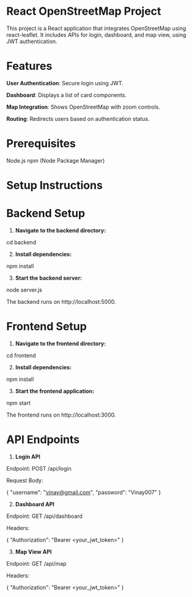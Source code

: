 # React OpenStreetMap Project

This project is a React application that integrates OpenStreetMap using react-leaflet. It includes APIs for login, dashboard, and map view, using JWT authentication.

# Features

**User Authentication**: Secure login using JWT.

**Dashboard**: Displays a list of card components.

**Map Integration**: Shows OpenStreetMap with zoom controls.

**Routing**: Redirects users based on authentication status.

# Prerequisites

Node.js
npm (Node Package Manager)

# Setup Instructions

# Backend Setup

1. **Navigate to the backend directory:**

cd backend

2. **Install dependencies:**

npm install

3. **Start the backend server:**

node server.js

The backend runs on http://localhost:5000.

# Frontend Setup

1. **Navigate to the frontend directory:**

cd frontend

2. **Install dependencies:**

npm install

3. **Start the frontend application:**

npm start

The frontend runs on http://localhost:3000.

# API Endpoints

1. **Login API**

Endpoint: POST /api/login

Request Body:

{
  "username": "vinay@gmail.com",
  "password": "Vinay007"
}

2. **Dashboard API**

Endpoint: GET /api/dashboard

Headers:

{
  "Authorization": "Bearer <your_jwt_token>"
}

3. **Map View API**

Endpoint: GET /api/map

Headers:

{
  "Authorization": "Bearer <your_jwt_token>"
}